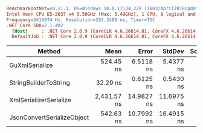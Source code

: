 ``` ini

BenchmarkDotNet=v0.11.1, OS=Windows 10.0.17134.228 (1803/April2018Update/Redstone4)
Intel Xeon CPU E5-2637 v4 3.50GHz (Max: 3.49GHz), 1 CPU, 8 logical and 4 physical cores
Frequency=3410074 Hz, Resolution=293.2488 ns, Timer=TSC
.NET Core SDK=2.1.402
  [Host]     : .NET Core 2.0.9 (CoreCLR 4.6.26614.01, CoreFX 4.6.26614.01), 64bit RyuJIT
  DefaultJob : .NET Core 2.0.9 (CoreCLR 4.6.26614.01, CoreFX 4.6.26614.01), 64bit RyuJIT


```
|                     Method |        Mean |      Error |     StdDev | Scaled | ScaledSD |  Gen 0 |  Gen 1 | Allocated |
|--------------------------- |------------:|-----------:|-----------:|-------:|---------:|-------:|-------:|----------:|
|             GuXmlSerialize |   524.45 ns |  6.5118 ns |  5.4377 ns |   1.00 |     0.00 | 0.0620 |      - |     392 B |
|      StringBuilderToString |    32.29 ns |  0.6125 ns |  0.5430 ns |   0.06 |     0.00 | 0.0432 |      - |     272 B |
|     XmlSerializerSerialize | 2,431.57 ns | 14.9827 ns | 11.6975 ns |   4.64 |     0.05 | 0.6294 | 0.0038 |    3984 B |
| JsonConvertSerializeObject |   542.63 ns | 10.7992 ns | 16.4915 ns |   1.03 |     0.03 | 0.2041 |      - |    1288 B |
